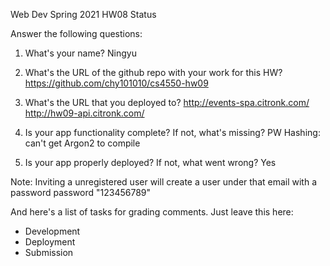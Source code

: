 
Web Dev Spring 2021 HW08 Status

Answer the following questions:


1. What's your name?
Ningyu 

2. What's the URL of the github repo with your work for this HW?
https://github.com/chy101010/cs4550-hw09

3. What's the URL that you deployed to?
http://events-spa.citronk.com/
http://hw09-api.citronk.com/

4. Is your app functionality complete? If not, what's missing?
PW Hashing: can't get Argon2 to compile

5. Is your app properly deployed? If not, what went wrong?
Yes

Note:
Inviting a unregistered user will create a user under that email with a password password "123456789"


And here's a list of tasks for grading comments. Just leave this here:
 - Development
 - Deployment
 - Submission
